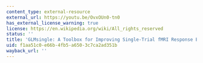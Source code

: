 ```yaml
---
content_type: external-resource
external_url: https://youtu.be/OvxOUn0-tn0
has_external_license_warning: true
license: https://en.wikipedia.org/wiki/All_rights_reserved
status: ''
title: 'GLMsingle: A Toolbox for Improving Single-Trial fMRI Response Estimates'
uid: f1aa51c0-e66b-4fb5-a650-3c7ca2ad351b
wayback_url: ''
---
```

